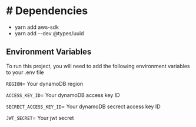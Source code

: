 # # Dependencies

- yarn add aws-sdk
- yarn add --dev @types/uuid

## Environment Variables

To run this project, you will need to add the following environment variables to your .env file

`REGION`= Your dynamoDB region

`ACCESS_KEY_ID`= Your dynamoDB access key ID

`SECRECT_ACCESS_KEY_ID`= Your dynamoDB secrect access key ID

`JWT_SECRET`= Your jwt secret
